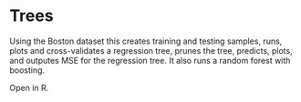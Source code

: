 # Trees

Using the Boston dataset this creates training and testing samples, runs, plots and cross-validates a regression tree, prunes the tree, predicts, plots, and outputes MSE for the regression tree.
It also runs a random forest with boosting.

Open in R.
